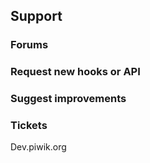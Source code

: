## Support

### Forums
### Request new hooks or API
### Suggest improvements
### Tickets

Dev.piwik.org